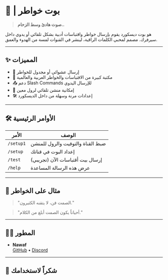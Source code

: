 # 🎻 | بوت خواطر

> **صوت هادئ وسط الزحام..**

هو بوت ديسكورد يقوم بإرسال خواطر واقتباسات أدبية بشكل تلقائي أو يدوي داخل سيرفرك. مصمم لمحبي الكلمات الراقية، لينشر في القنوات لمسة من الهدوء والعمق.

---

## ✨ المميزات

- 🔁 إرسال عشوائي أو مجدول للخواطر
- 📝 مكتبة كبيرة من الاقتباسات والخواطر العربية والعالمية
- 📤 دعم Slash Commands للإرسال اليدوي
- 🔔 إمكانية منشن تلقائي لرول معين
- 🛠️ إعدادات مرنة وسهلة من داخل الديسكورد

---

## 🛠️ الأوامر الرئيسية

| الأمر | الوصف |
|-------|-------|
| `/setup1`| ضبط القناة والتوقيت والرول للمنشن |
| `/setup` | إعداد البوت في قناتك |
| `/test`  | إرسال بيت أقتباسات الآن (تجريبي) |
| `/help`  | عرض هذه الرسالة المساعدة |

---

## 🧠 مثال على الخواطر

> "الصمت فن، لا يتقنه الكثيرون."

> "أحياناً يكون الصمت أبلغ من الكلام."

---

## 👨‍💻 المطور

- **Nawaf**  
[GitHub](https://github.com/By-iNawaf) • [Discord](https://discord.gg/)

---

## 🖤 شكراً لاستخدامك 
